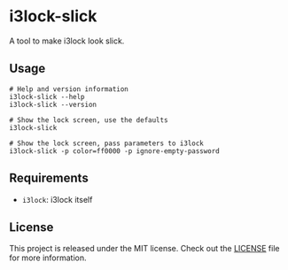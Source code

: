# i3lock-slick
A tool to make i3lock look slick.

## Usage
```
# Help and version information
i3lock-slick --help
i3lock-slick --version

# Show the lock screen, use the defaults
i3lock-slick

# Show the lock screen, pass parameters to i3lock
i3lock-slick -p color=ff0000 -p ignore-empty-password
```

## Requirements
* `i3lock`: i3lock itself

## License
This project is released under the MIT license.
Check out the [LICENSE](LICENSE) file for more information.
